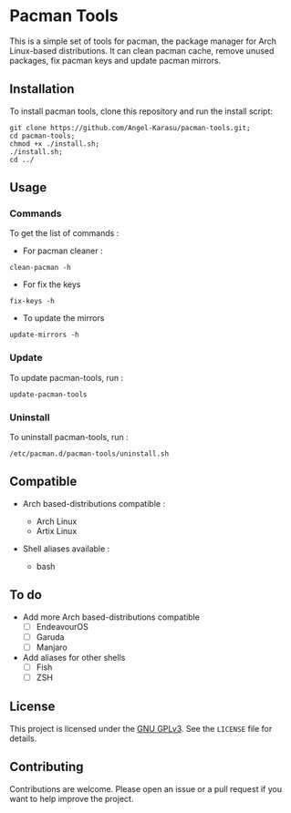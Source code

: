 # Pacman Tools

This is a simple set of tools for pacman, the package manager for Arch Linux-based distributions. It can clean pacman cache, remove unused packages, fix pacman keys and update pacman mirrors.

## Installation

To install pacman tools, clone this repository and run the install script:

```shell
git clone https://github.com/Angel-Karasu/pacman-tools.git;
cd pacman-tools;
chmod +x ./install.sh;
./install.sh;
cd ../
```

## Usage

### Commands

To get the list of commands :

- For pacman cleaner :
```shell
clean-pacman -h
```

- For fix the keys
```shell
fix-keys -h
```

- To update the mirrors
```shell
update-mirrors -h
```

### Update

To update pacman-tools, run :
```shell
update-pacman-tools
```

### Uninstall

To uninstall pacman-tools, run :
```shell
/etc/pacman.d/pacman-tools/uninstall.sh
```

## Compatible

- Arch based-distributions compatible : 
  - Arch Linux
  - Artix Linux

- Shell aliases available :
  - bash

## To do

- Add more Arch based-distributions compatible
  - [ ] EndeavourOS
  - [ ] Garuda
  - [ ] Manjaro
  
- Add aliases for other shells
  - [ ] Fish
  - [ ] ZSH

## License

This project is licensed under the [GNU GPLv3](https://choosealicense.com/licenses/gpl-3.0/). See the `LICENSE` file for details.

## Contributing

Contributions are welcome. Please open an issue or a pull request if you want to help improve the project.

